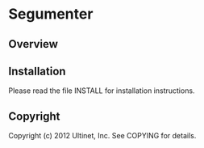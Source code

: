 # Segumenter

## Overview



## Installation

Please read the file INSTALL for installation instructions.

## Copyright

Copyright (c) 2012 Ultinet, Inc. See COPYING for details.
